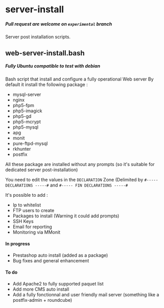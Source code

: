 # server-install
##### Pull request are welcome on `experimental` branch
Server post installation scripts.

## web-server-install.bash
##### Fully Ubuntu compatible to test with debian
Bash script that install and configure a fully operational Web server
By default it install the following package :

- mysql-server
- nginx
- php5-fpm
- php5-imagick
- php5-gd
- php5-mcrypt
- php5-mysql
- apg
- monit
- pure-ftpd-mysql
- rkhunter
- postfix

All these package are installed without any prompts (so it's suitable for dedicated server post-installation)

You need to edit the values in the `DECLARATION` Zone (Delimited by `#----- DECLARATIONS -----#` and `#----- FIN DECLARATIONS -----#`

It's possible to add :
- Ip to whitelist
- FTP users to create
- Packages to install (Warning it could add prompts)
- SSH Keys
- Email for reporting
- Monitoring via MMonit
#### In progress

- Prestashop auto install (added as a package)
- Bug fixes and general enhancement

#### To do

- Add Apache2 to fully supported paquet list
- Add more CMS auto install
- Add a fully fonctionnal and user friendly mail server (something like a postfix-admin + roundcube)
